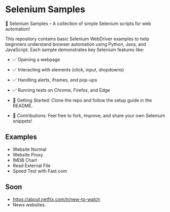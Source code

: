 # Selenium Samples


🚀 Selenium Samples – A collection of simple Selenium scripts for web automation!

This repository contains basic Selenium WebDriver examples to help beginners understand browser automation using Python, Java, and JavaScript. Each sample demonstrates key Selenium features like:

* ✅ Opening a webpage
* ✅ Interacting with elements (click, input, dropdowns)
* ✅ Handling alerts, iframes, and pop-ups
* ✅ Running tests on Chrome, Firefox, and Edge

* 🔹 Getting Started: Clone the repo and follow the setup guide in the README.
* 🔹 Contributions: Feel free to fork, improve, and share your own Selenium snippets!

## Examples

* Website Normal
* Website Proxy
* IMDB Chart
* Read External File
* Speed Test with Fast.com

## Soon

* https://about.netflix.com/tr/new-to-watch
* News websites.
